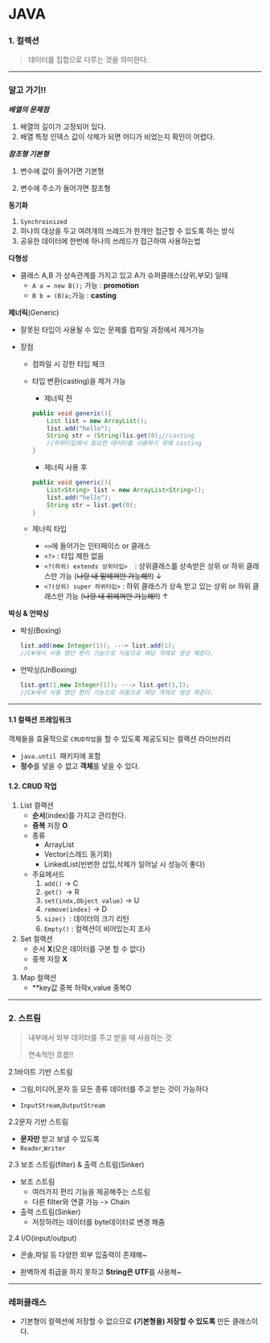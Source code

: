 # JAVA 

### 1. 컬렉션

>  데이터를 집합으로 다루는 것을 의미한다.

---

### 알고 가기!!

***배열의 문제점***

1. 배열의 길이가 고정되어 있다.
2. 배열 특정 인덱스 값이 삭제가 되면 어디가 비었는지 확인이 어렵다.



***참조형 기본형***

1. 변수에 값이 들어가면 기본형

2. 변수에 주소가 들어가면 참조형



**동기화**

1. `Synchroinized` 
2. 하나의 대상을 두고 여려개의 쓰레드가 한개만 접근할 수 있도록 하는 방식
3. 공유한 데이터에 한번에 하나의 쓰레드가 접근하여 사용하는법

**다형성**

- 클래스 A,B 가 상속관계를 가지고 있고 A가 슈퍼클래스(상위,부모) 일때
  - `A a = new B();` 가능 : **promotion**
  - `B b = (B)a;`가능 : **casting**



**제너릭**(Generic)

- 잘못된 타입이 사용될 수 있는 문제를 컴파일 과정에서 제거가능

- 장점

  - 컴파일 시 강한 타입 체크

  - 타입 변환(casting)을 제거 가능

    - 제너릭 전

    ```java
    public void generic(){
        List list = new ArrayList();
        list.add("hello");
        String str = (String)lis.get(0);//casting
        //하위타입에서 필요한 데이터를 사용하기 위해 casting
    }
    ```

    - 제너릭 사용 후

    ```java
    public void generic(){
        List<String> list = new ArrayList<String>();
     	list.add("hello");
        String str = list.get(0);
    }
    ```

  - 제너릭 타입

    - `<>`에 들어가는 인터페이스  or 클래스
    - `<?>` : 타입 제한 없음
    - `<?(하위) extends 상위타입>  `: 상위클래스를 상속받은 상위 or 하위 클래스만 가능 (~~나랑 내 밑에꺼만 가능해!!~~) ↓
    - `<?(상위) super 하위타입>` : 하위 클래스가 상속 받고 있는 상위 or 하위 클래스만 가능 (~~나랑 내 위에꺼만 가능해!!~~) ↑



**박싱 & 언박싱**

- 박싱(Boxing)

  ```java
  list.add(new Integer(1)); ---> list.add(1);
  //C#에서 사용 했던 편리 기능으로 자동으로 해당 객체로 생성 해준다.
  ```

- 언박싱(UnBoxing)

  ```java
  list.get(1,new Integer(1)); ---> list.get(1,1);
  //C#에서 사용 했던 편리 기능으로 자동으로 해당 객체로 생성 해준다.
  ```

  

---

#### 1.1 컬렉션 프레임워크

객체들을 효율적으로 `CRUD작업`을 할 수 있도록 제공도되는 컬랙션 라이브러리

- `java.until `패키지에 포함
- **정수**를 넣을 수 없고 **객체**를 넣을 수 있다.

#### 1.2. CRUD 작업 

1. List 컬랙션
   - **순서**(index)를 가지고  관리한다.
   - **중복** 저장 **O**
   - 종류
     - ArrayList
     - Vector(스레드 동기화)
     - LinkedList(빈번한 삽입,삭제가 일어날 시 성능이 좋다)
   - 주요메서드
     1. `add()` -> C
     2. `get() `-> R
     3. `set(indx,Object value)` -> U
     4. `remove(index)` -> D
     5. `size() `: 데이터의 크기 리턴
     6. `Empty()` : 컬렉션이 비어있는지 조사
2. Set 컬랙션
   - 순서 **X**(모은 데이터를 구분 할 수 없다)
   - 중복 저장 **X**
   - 
3. Map 컬랙션
   - **key값 중복 허락x,value 중복O

---

### 2. 스트림

> 내부에서 외부 데이터를 주고 받을  때 사용하는 것
>
> 연속적인 흐름!!

2.1바이트 기반 스트림

- 그림,미디어,문자 등 모든 종류 데이터를 주고 받는 것이 가능하다

- `InputStream`,`OutputStream`

2.2문자 기반 스트림

- **문자만** 받고 보낼 수 있도록
- `Reader`,`Writer`

2.3 보조 스트림(filter) & 출력 스트림(Sinker)

- 보조 스트림
  - 여러가지 편리 기능을 제공해주는 스트림
  - 다른 filter와 연결 가능 -> Chain
- 출력 스트림(Sinker)
  - 저장하려는 데이터를 byte데이터로 변경 해줌

2.4 I/O(input/output)

- 콘솔,파일 등 다양한 외부 입출력이 존재해~

- 완벽하게 취급을 하지 못하고 **String은 UTF**를 사용해~

---

### 레퍼클래스

- 기본형이 컬렉션에 저장할 수 없으므로 **(기본형을) 저장할 수 있도록** 만든 클래스이다.
